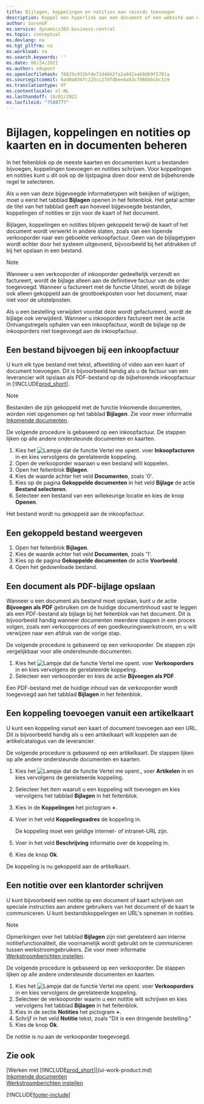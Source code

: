 ```yaml
---
title: Bijlagen, koppelingen en notities aan records toevoegen
description: Koppel een hyperlink aan een document of een website aan een bepaalde record, zoals een klant of document.
author: SorenGP
ms.service: dynamics365-business-central
ms.topic: conceptual
ms.devlang: na
ms.tgt_pltfrm: na
ms.workload: na
ms.search.keywords: ''
ms.date: 06/24/2021
ms.author: edupont
ms.openlocfilehash: 76829c832bfde71d46b2fa2a942aa68db9f5701a
ms.sourcegitcommit: 6ad0a834fc225cc27dfdbee4a83cf06bbbcbc1c9
ms.translationtype: HT
ms.contentlocale: nl-NL
ms.lasthandoff: 10/01/2021
ms.locfileid: "7588777"
---
```

# <a name="manage-attachments-links-and-notes-on-cards-and-documents"></a>Bijlagen, koppelingen en notities op kaarten en in documenten beheren

In het feitenblok op de meeste kaarten en documenten kunt u bestanden bijvoegen, koppelingen toevoegen en notities schrijven. Voor koppelingen en notities kunt u dit ook op de lijstpagina doen door eerst de bijbehorende regel te selecteren.

Als u een van deze bijgevoegde informatietypen wilt bekijken of wijzigen, moet u eerst het tabblad **Bijlagen** openen in het feitenblok. Het getal achter de titel van het tabblad geeft aan hoeveel bijgevoegde bestanden, koppelingen of notities er zijn voor de kaart of het document.

Bijlagen, koppelingen en notities blijven gekoppeld terwijl de kaart of het document wordt verwerkt in andere staten, zoals van een lopende verkooporder naar een geboekte verkoopfactuur. Geen van de bijlagetypen wordt echter door het systeem uitgevoerd, bijvoorbeeld bij het afdrukken of bij het opslaan in een bestand.

> [!NOTE]
> Wanneer u een verkooporder of inkooporder gedeeltelijk verzendt en factureert, wordt de bijlage alleen aan de definitieve factuur van de order toegevoegd. Wanneer u factureert met de functie Uitstel, wordt de bijlage ook alleen gekoppeld aan de grootboekposten voor het document, maar niet voor de uitstelposten.
>
> Als u een bestelling verwijdert voordat deze wordt gefactureerd, wordt de bijlage ook verwijderd. Wanneer u inkooporders factureert met de actie Ontvangstregels ophalen van een inkoopfactuur, wordt de bijlage op de inkooporders niet toegevoegd aan de inkoopfactuur.

## <a name="to-attach-a-file-to-a-purchase-invoice"></a>Een bestand bijvoegen bij een inkoopfactuur
U kunt elk type bestand met tekst, afbeelding of video aan een kaart of document toevoegen. Dit is bijvoorbeeld handig als u de factuur van een leverancier wilt opslaan als PDF-bestand op de bijbehorende inkoopfactuur in [!INCLUDE[prod_short](includes/prod_short.md)].

> [!NOTE]
> Bestanden die zijn gekoppeld met de functie Inkomende documenten, worden niet opgenomen op het tabblad **Bijlagen**. Zie voor meer informatie [Inkomende documenten](across-income-documents.md).

De volgende procedure is gebaseerd op een inkoopfactuur. De stappen lijken op alle andere ondersteunde documenten en kaarten.

1. Kies het ![Lampje dat de functie Vertel me opent.](media/ui-search/search_small.png "Vertel me wat u wilt doen") voer **Inkoopfacturen** in en kies vervolgens de gerelateerde koppeling.
2. Open de verkooporder waaraan u een bestand wilt koppelen.
3. Open het feitenblok **Bijlagen**.
4. Kies de waarde achter het veld **Documenten**, zoals '0'.
5. Kies op de pagina **Gekoppelde documenten** in het veld **Bijlage** de actie **Bestand selecteren**.
5. Selecteer een bestand van een willekeurige locatie en kies de knop **Openen**.

Het bestand wordt nu gekoppeld aan de inkoopfactuur.

## <a name="to-view-an-attached-file"></a>Een gekoppeld bestand weergeven
1. Open het feitenblok **Bijlagen**.
2. Kies de waarde achter het veld **Documenten**, zoals '1'.
3. Kies op de pagina **Gekoppelde documenten** de actie **Voorbeeld**.
4. Open het gedownloade bestand.

## <a name="to-save-a-document-as-a-pdf-attachment"></a>Een document als PDF-bijlage opslaan
Wanneer u een document als bestand moet opslaan, kunt u de actie **Bijvoegen als PDF** gebruiken om de huidige documentinhoud vast te leggen als een PDF-bestand als bijlage bij het feitenblok van het document. Dit is bijvoorbeeld handig wanneer documenten meerdere stappen in een proces volgen, zoals een verkoopproces of een goedkeuringswerkstroom, en u wilt verwijzen naar een afdruk van de vorige stap.

De volgende procedure is gebaseerd op een verkooporder. De stappen zijn vergelijkbaar voor alle ondersteunde documenten.

1. Kies het ![Lampje dat de functie Vertel me opent.](media/ui-search/search_small.png "Vertel me wat u wilt doen") voer **Verkooporders** in en kies vervolgens de gerelateerde koppeling.
2. Selecteer een verkooporder en kies de actie **Bijvoegen als PDF**.

Een PDF-bestand met de huidige inhoud van de verkooporder wordt toegevoegd aan het tabblad **Bijlagen** in het feitenblok.

## <a name="to-add-a-link-from-an-item-card"></a>Een koppeling toevoegen vanuit een artikelkaart
U kunt een koppeling vanuit een kaart of document toevoegen aan een URL. Dit is bijvoorbeeld handig als u een artikelkaart wilt koppelen aan de artikelcatalogus van de leverancier.

De volgende procedure is gebaseerd op een artikelkaart. De stappen lijken op alle andere ondersteunde documenten en kaarten.

1. Kies het ![Lampje dat de functie Vertel me opent.](media/ui-search/search_small.png "Vertel me wat u wilt doen"), voer **Artikelen** in en kies vervolgens de gerelateerde koppeling.
2. Selecteer het item waaruit u een koppeling wilt toevoegen en kies vervolgens het tabblad **Bijlagen** in het feitenblok.
3. Kies in de **Koppelingen** het pictogram **+**.
4. Voer in het veld **Koppelingsadres** de koppeling in.

    De koppeling moet een geldige internet- of intranet-URL zijn.

5. Voer in het veld **Beschrijving** informatie over de koppeling in.  
6. Kies de knop **Ok**.

De koppeling is nu gekoppeld aan de artikelkaart.  

## <a name="to-write-a-note-on-a-sales-order"></a>Een notitie over een klantorder schrijven
U kunt bijvoorbeeld een notitie op een document of kaart schrijven om speciale instructies aan andere gebruikers van het document of de kaart te communiceren. U kunt bestandskoppelingen en URL's opnemen in notities.

> [!NOTE]
> Opmerkingen over het tabblad **Bijlagen** zijn niet gerelateerd aan interne notitiefunctionaliteit, die voornamelijk wordt gebruikt om te communiceren tussen werkstroomgebruikers. Zie voor meer informatie [Werkstroomberichten instellen](across-setting-up-workflow-notifications.md).

De volgende procedure is gebaseerd op een verkooporder. De stappen lijken op alle andere ondersteunde documenten en kaarten.

1. Kies het ![Lampje dat de functie Vertel me opent.](media/ui-search/search_small.png "Vertel me wat u wilt doen") voer **Verkooporders** in en kies vervolgens de gerelateerde koppeling.
2. Selecteer de verkooporder waarin u een notitie wilt schrijven en kies vervolgens het tabblad **Bijlagen** in het feitenblok.
3. Kies in de sectie **Notities** het pictogram **+**.
4. Schrijf in het veld **Notitie** tekst, zoals "Dit is een dringende bestelling."
5. Kies de knop **Ok**.

De notitie is nu aan de verkooporder toegevoegd.

## <a name="see-also"></a>Zie ook  
[Werken met [!INCLUDE[prod_short](includes/prod_short.md)]](ui-work-product.md)  
[Inkomende documenten](across-income-documents.md)  
[Werkstroomberichten instellen](across-setting-up-workflow-notifications.md)  


[!INCLUDE[footer-include](includes/footer-banner.md)]
